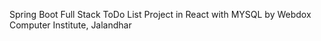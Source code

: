 Spring Boot Full Stack ToDo List Project in React with MYSQL by Webdox Computer Institute, Jalandhar
